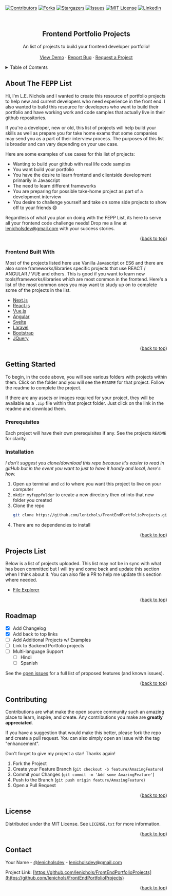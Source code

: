 <div id="top"></div>


<!-- PROJECT SHIELDS -->
<!--
*** I'm using markdown "reference style" links for readability.
*** Reference links are enclosed in brackets [ ] instead of parentheses ( ).
*** See the bottom of this document for the declaration of the reference variables
*** for contributors-url, forks-url, etc. This is an optional, concise syntax you may use.
*** https://www.markdownguide.org/basic-syntax/#reference-style-links
-->
[![Contributors][contributors-shield]][contributors-url]
[![Forks][forks-shield]][forks-url]
[![Stargazers][stars-shield]][stars-url]
[![Issues][issues-shield]][issues-url]
[![MIT License][license-shield]][license-url]
[![LinkedIn][linkedin-shield]][linkedin-url]



<!-- PROJECT LOGO -->
<br />
<div align="center">

  <h2 align="center">Frontend Portfolio Projects</h2>

  <p align="center">
    An list of projects to build your frontend developer portfolio!
    <br />
    <br />
    <a href="https://github.com/lenichols/FrontEndPortfolioProjects">View Demo</a>
    ·
    <a href="https://github.com/lenichols/FrontEndPortfolioProjects/issues">Report Bug</a>
    ·
    <a href="https://github.com/lenichols/FrontEndPortfolioProjects/issues">Request a Project</a>
  </p>
</div>



<!-- TABLE OF CONTENTS -->
<details>
  <summary>Table of Contents</summary>
  <ol>
    <li>
      <a href="#about-the-project">About The FEPP List</a>
      <ul>
        <li><a href="#built-with">Frontend Built With</a></li>
      </ul>
    </li>
    <li>
      <a href="#getting-started">Getting Started</a>
      <ul>
        <li><a href="#prerequisites">Prerequisites</a></li>
        <li><a href="#installation">Installation</a></li>
      </ul>
    </li>
    <li><a href="#usage">Projects List</a></li>
    <li><a href="#roadmap">Roadmap</a></li>
    <li><a href="#contributing">Contributing</a></li>
    <li><a href="#license">License</a></li>
    <li><a href="#contact">Contact</a></li>
  </ol>
</details>



<!-- ABOUT THE PROJECT -->
## About The FEPP List

Hi, I'm L.E. Nichols and I wanted to create this resource of portfolio projects to help new and current developers who need experience in the front end. I also wanted to build this resource for developers who want to build their portfolio and have working work and code samples that actually live in their github repositories.

If you're a developer, new or old, this list of projects will help build your skills as well as prepare you for take home exams that some companies may send you as a part of their interview process. The purposes of this list is broader and can vary depending on your use case.

Here are some examples of use cases for this list of projects:
* Wanting to build your github with real life code samples
* You want build your portfolio
* You have the desire to learn frontend and clientside development primarily in Javascript
* The need to learn different frameworks
* You are preparing for possible take-home project as part of a development interview
* You desire to challenge yourself and take on some side projects to show off to your friends :smile:

Regardless of what you plan on doing with the FEPP List, its here to serve all your frontend code challenge needs! Drop me a line at <a href="mailto=lenicholsdev@gmail.com">lenicholsdev@gmail.com</a> with your success stories.

<p align="right">(<a href="#top">back to top</a>)</p>



### Frontend Built With

Most of the projects listed here use Vanilla Javascript or ES6 and there are also some frameworks/libraries specific projects that use REACT / ANGULAR / VUE and others. This is good if you want to learn new tools/frameworks/libraries which are most common in the frontend. Here's a list of the most common ones you may want to study up on to complete some of the projects in the list.

* [Next.js](https://nextjs.org/)
* [React.js](https://reactjs.org/)
* [Vue.js](https://vuejs.org/)
* [Angular](https://angular.io/)
* [Svelte](https://svelte.dev/)
* [Laravel](https://laravel.com)
* [Bootstrap](https://getbootstrap.com)
* [JQuery](https://jquery.com)

<p align="right">(<a href="#top">back to top</a>)</p>



<!-- GETTING STARTED -->
## Getting Started

To begin, in the code above, you will see various folders with projects within them. Click on the folder and you will see the `README` for that project. Follow the readme to complete the project.

If there are any assets or images required for your project, they will be available as a `.zip` file within that project folder. Just click on the link in the readme and download them.

### Prerequisites

Each project will have their own prerequisites if any. See the projects `README` for clarity.

### Installation

_I don't suggest you clone/download this repo because it's easier to read in gitHub but in the event you want to just to have it handy and local, here's how._

1. Open up terminal and `cd` to where you want this project to live on your computer
2. `mkdir myfeppfolder` to create a new directory then `cd` into that new folder you created
3. Clone the repo
   ```sh
   git clone https://github.com/lenichols/FrontEndPortfolioProjects.git
   ```
4. There are no dependencies to install

<p align="right">(<a href="#top">back to top</a>)</p>



<!-- USAGE EXAMPLES -->
## Projects List

Below is a list of projects uploaded. This list may not be in sync with what has been committed but I will try and come back and update this section when I think about it. You can also file a PR to help me update this section where needed.

* [File Explorer](https://github.com/lenichols/FrontEndPortfolioProjects/tree/main/FileExplorer)


<p align="right">(<a href="#top">back to top</a>)</p>



<!-- ROADMAP -->
## Roadmap

- [x] Add Changelog
- [x] Add back to top links
- [ ] Add Additional Projects w/ Examples
- [ ] Link to Backend Portfolio projects
- [ ] Multi-language Support
    - [ ] Hindi
    - [ ] Spanish

See the [open issues](https://github.com/lenichols/FrontEndPortfolioProjects/issues) for a full list of proposed features (and known issues).

<p align="right">(<a href="#top">back to top</a>)</p>



<!-- CONTRIBUTING -->
## Contributing

Contributions are what make the open source community such an amazing place to learn, inspire, and create. Any contributions you make are **greatly appreciated**.

If you have a suggestion that would make this better, please fork the repo and create a pull request. You can also simply open an issue with the tag "enhancement".

Don't forget to give my project a star! Thanks again!

1. Fork the Project
2. Create your Feature Branch (`git checkout -b feature/AmazingFeature`)
3. Commit your Changes (`git commit -m 'Add some AmazingFeature'`)
4. Push to the Branch (`git push origin feature/AmazingFeature`)
5. Open a Pull Request

<p align="right">(<a href="#top">back to top</a>)</p>



<!-- LICENSE -->
## License

Distributed under the MIT License. See `LICENSE.txt` for more information.

<p align="right">(<a href="#top">back to top</a>)</p>



<!-- CONTACT -->
## Contact

Your Name - [@lenicholsdev](https://twitter.com/lenicholsdev) - lenicholsdev@gmail.com

Project Link: [https://github.com/lenichols/FrontEndPortfolioProjects](https://github.com/lenichols/FrontEndPortfolioProjects)

<p align="right">(<a href="#top">back to top</a>)</p>






<!-- MARKDOWN LINKS & IMAGES -->
<!-- https://www.markdownguide.org/basic-syntax/#reference-style-links -->
[contributors-shield]: https://img.shields.io/github/contributors/lenichols/FrontEndPortfolioProjects.svg?style=for-the-badge
[contributors-url]: https://github.com/lenichols/FrontEndPortfolioProjects/graphs/contributors
[forks-shield]: https://img.shields.io/github/forks/lenichols/FrontEndPortfolioProjects.svg?style=for-the-badge
[forks-url]: https://github.com/lenichols/FrontEndPortfolioProjects/network/members
[stars-shield]: https://img.shields.io/github/stars/lenichols/FrontEndPortfolioProjects.svg?style=for-the-badge
[stars-url]: https://github.com/lenichols/FrontEndPortfolioProjects/stargazers
[issues-shield]: https://img.shields.io/github/issues/lenichols/FrontEndPortfolioProjects.svg?style=for-the-badge
[issues-url]: https://github.com/lenichols/FrontEndPortfolioProjects/issues
[license-shield]: https://img.shields.io/github/license/lenichols/FrontEndPortfolioProjects.svg?style=for-the-badge
[license-url]: https://github.com/lenichols/FrontEndPortfolioProjects/blob/master/LICENSE.txt
[linkedin-shield]: https://img.shields.io/badge/-LinkedIn-black.svg?style=for-the-badge&logo=linkedin&colorB=555
[linkedin-url]: https://linkedin.com/in/lnicholsdev

